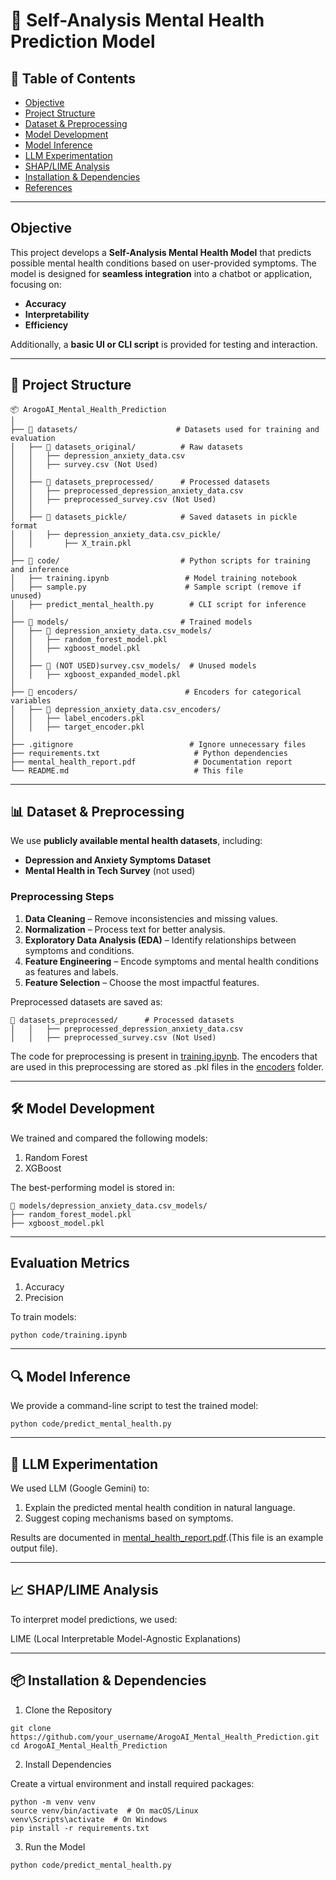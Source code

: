 # 🧠 Self-Analysis Mental Health Prediction Model

## **📌 Table of Contents**
- [Objective](#-Objective)
- [Project Structure](#-project-structure)
- [Dataset & Preprocessing](#-dataset--preprocessing)
- [Model Development](#-model-development)
- [Model Inference](#-model-inference)
- [LLM Experimentation](#-llm-experimentation)
- [SHAP/LIME Analysis](#-shaplime-analysis)
- [Installation & Dependencies](#-installation--dependencies)
- [References](#-references)
  
---

## **Objective**
This project develops a **Self-Analysis Mental Health Model** that predicts possible mental health conditions based on user-provided symptoms. The model is designed for **seamless integration** into a chatbot or application, focusing on:
- **Accuracy**
- **Interpretability**
- **Efficiency**

Additionally, a **basic UI or CLI script** is provided for testing and interaction.

---

## **📂 Project Structure**
```
📦 ArogoAI_Mental_Health_Prediction
│
├── 📂 datasets/                      # Datasets used for training and evaluation
│   ├── 📂 datasets_original/          # Raw datasets
│   │   ├── depression_anxiety_data.csv
│   │   ├── survey.csv (Not Used)
│   │
│   ├── 📂 datasets_preprocessed/      # Processed datasets
│   │   ├── preprocessed_depression_anxiety_data.csv
│   │   ├── preprocessed_survey.csv (Not Used)
│   │
│   ├── 📂 datasets_pickle/            # Saved datasets in pickle format
│   │   ├── depression_anxiety_data.csv_pickle/
│   │       ├── X_train.pkl
│
├── 📂 code/                           # Python scripts for training and inference
│   ├── training.ipynb                 # Model training notebook
│   ├── sample.py                      # Sample script (remove if unused)
│   ├── predict_mental_health.py        # CLI script for inference
│
├── 📂 models/                         # Trained models
│   ├── 📂 depression_anxiety_data.csv_models/
│   │   ├── random_forest_model.pkl
│   │   ├── xgboost_model.pkl
│   │
│   ├── 📂 (NOT USED)survey.csv_models/  # Unused models
│   │   ├── xgboost_expanded_model.pkl
│
├── 📂 encoders/                        # Encoders for categorical variables
│   ├── 📂 depression_anxiety_data.csv_encoders/
│   │   ├── label_encoders.pkl
│   │   ├── target_encoder.pkl
│
├── .gitignore                          # Ignore unnecessary files
├── requirements.txt                     # Python dependencies
├── mental_health_report.pdf             # Documentation report
└── README.md                            # This file
```

---

## **📊 Dataset & Preprocessing**
We use **publicly available mental health datasets**, including:
- **Depression and Anxiety Symptoms Dataset**
- **Mental Health in Tech Survey** (not used)

### **Preprocessing Steps**
1. **Data Cleaning** – Remove inconsistencies and missing values.
2. **Normalization** – Process text for better analysis.
3. **Exploratory Data Analysis (EDA)** – Identify relationships between symptoms and conditions.
4. **Feature Engineering** – Encode symptoms and mental health conditions as features and labels.
5. **Feature Selection** – Choose the most impactful features.

Preprocessed datasets are saved as:
```
📂 datasets_preprocessed/      # Processed datasets
│   │   ├── preprocessed_depression_anxiety_data.csv
│   │   ├── preprocessed_survey.csv (Not Used)
```
The code for preprocessing is present in [training.ipynb](code/training.ipynb). The encoders that are used in this preprocessing are stored as .pkl files in the [encoders](encoders/depression_anxiety_data.csv_encoders) folder.

---

## **🛠 Model Development**

We trained and compared the following models:

1. Random Forest
2. XGBoost

The best-performing model is stored in:
```
📂 models/depression_anxiety_data.csv_models/
├── random_forest_model.pkl
├── xgboost_model.pkl
```
---

## **Evaluation Metrics**

1. Accuracy
2. Precision

To train models:
```
python code/training.ipynb
```
---

## **🔍 Model Inference**

We provide a command-line script to test the trained model:
```
python code/predict_mental_health.py
```
---

## **🧠 LLM Experimentation**

We used LLM (Google Gemini) to:

1. Explain the predicted mental health condition in natural language.
2. Suggest coping mechanisms based on symptoms.

Results are documented in [mental_health_report.pdf](mental_health_report.pdf).(This file is an example output file).

---

## **📈 SHAP/LIME Analysis**

To interpret model predictions, we used:

LIME (Local Interpretable Model-Agnostic Explanations)

---

## **📦 Installation & Dependencies**

1. Clone the Repository
```
git clone https://github.com/your_username/ArogoAI_Mental_Health_Prediction.git
cd ArogoAI_Mental_Health_Prediction
```
2. Install Dependencies

Create a virtual environment and install required packages:
```
python -m venv venv
source venv/bin/activate  # On macOS/Linux
venv\Scripts\activate  # On Windows
pip install -r requirements.txt
```

3. Run the Model

```
python code/predict_mental_health.py
```

